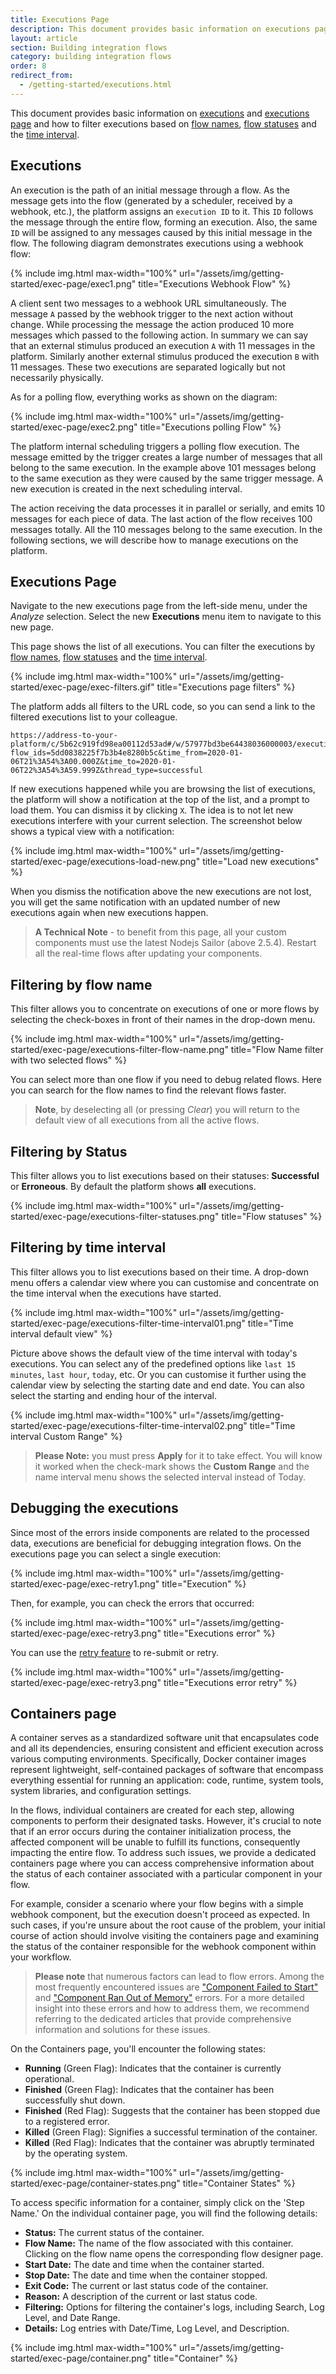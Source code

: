 ```yaml
---
title: Executions Page
description: This document provides basic information on executions page and how to filter executions based on flow names, flow statuses and the time interval.
layout: article
section: Building integration flows
category: building integration flows
order: 8
redirect_from:
  - /getting-started/executions.html
---
```


This document provides basic information on [executions](#executions) and
[executions page](#executions-page) and how to filter executions based on
[flow names](#filtering-by-flow-name), [flow statuses](#filtering-by-status)
and the [time interval](#filtering-by-time-interval).

## Executions

An execution is the path of an initial message through a flow. As the message
gets into the flow (generated by a scheduler, received by a webhook, etc.), the platform
assigns an `execution ID` to it. This `ID` follows the message through the entire flow,
forming an execution. Also, the same `ID` will be assigned to any messages caused
by this initial message in the flow. The following diagram demonstrates executions
using a webhook flow:

{% include img.html max-width="100%" url="/assets/img/getting-started/exec-page/exec1.png" title="Executions Webhook Flow" %}

A client sent two messages to a webhook URL simultaneously. The message `A`
passed by the webhook trigger to the next action without change. While processing the
message the action produced 10 more messages which passed to the following
action. In summary we can say that an external stimulus produced an execution `A`
with 11 messages in the platform. Similarly another external stimulus
produced the execution `B` with 11 messages. These two executions are separated
logically but not necessarily physically.

As for a polling flow, everything works as shown on the diagram:

{% include img.html max-width="100%" url="/assets/img/getting-started/exec-page/exec2.png" title="Executions polling Flow" %}

The platform internal scheduling triggers a polling flow execution. The message
emitted by the trigger creates a large number of messages that all belong to the same
execution. In the example above 101 messages belong to the same execution as they
were caused by the same trigger message. A new execution is created in the
next scheduling interval.

The action receiving the data processes it in parallel or serially, and emits
10 messages for each piece of data. The last action of the flow receives 100
messages totally. All the 110 messages belong to the same execution. In the following sections, we will describe how to manage executions on the platform.

## Executions Page

Navigate to the new executions page from the left-side menu, under the *Analyze* selection.
Select the new **Executions** menu item to navigate to this new page.

This page shows the list of all executions. You can filter the executions
by [flow names](#filtering-by-flow-name), [flow statuses](#filtering-by-status)
and the [time interval](#filtering-by-time-interval).

{% include img.html max-width="100%" url="/assets/img/getting-started/exec-page/exec-filters.gif" title="Executions page filters" %}

The platform adds all filters to the URL code, so you can send a link to the filtered
executions list to your colleague.

```
https://address-to-your-platform/c/5b62c919fd98ea00112d53ad#/w/57977bd3be64438036000003/executions?flow_ids=5dd0838225f7b3b4e8280b5c&time_from=2020-01-06T21%3A54%3A00.000Z&time_to=2020-01-06T22%3A54%3A59.999Z&thread_type=successful
```

If new executions happened while you are browsing the list of executions, the platform
will show a notification at the top of the list, and a prompt to load them. You can dismiss
it by clicking `X`. The idea is to not let new executions interfere with
your current selection. The screenshot below shows a typical view with a notification:

{% include img.html max-width="100%" url="/assets/img/getting-started/exec-page/executions-load-new.png" title="Load new executions" %}

When you dismiss the notification above the new executions are not lost, you will
get the same notification with an updated number of new executions again when new
executions happen.

> **A Technical Note** - to benefit from this page, all your custom components
> must use the latest Nodejs Sailor (above 2.5.4). Restart all the
> real-time flows after updating your components.

## Filtering by flow name

This filter allows you to concentrate on executions of one or more flows by selecting
the check-boxes in front of their names in the drop-down menu.

{% include img.html max-width="100%" url="/assets/img/getting-started/exec-page/executions-filter-flow-name.png" title="Flow Name filter with two selected flows" %}

You can select more than one flow if you need to debug related flows.
Here you can search for the flow names to find the relevant flows faster.

> **Note**, by deselecting all (or pressing *Clear*) you will return to the default
> view of all executions from all the active flows.

## Filtering by Status

This filter allows you to list executions based on their statuses:
**Successful** or **Erroneous**. By default the platform shows **all** executions.

{% include img.html max-width="100%" url="/assets/img/getting-started/exec-page/executions-filter-statuses.png" title="Flow statuses" %}

## Filtering by time interval

This filter allows you to list executions based on their time. A drop-down menu
offers a calendar view where you can customise and concentrate on the time interval
when the executions have started.

{% include img.html max-width="100%" url="/assets/img/getting-started/exec-page/executions-filter-time-interval01.png" title="Time interval default view" %}

Picture above shows the default view of the time interval with today's executions.
You can select any of the predefined options like `last 15 minutes`, `last hour`,
`today`, etc. Or you can customise it further using the calendar view by selecting
the starting date and end date. You can also select the starting and ending hour
of the interval.

{% include img.html max-width="100%" url="/assets/img/getting-started/exec-page/executions-filter-time-interval02.png" title="Time interval Custom Range" %}

> **Please Note:** you must press **Apply** for it to take effect. You will know it worked
> when the check-mark shows the **Custom Range** and the name interval menu shows
> the selected interval instead of Today.

## Debugging the executions

Since most of the errors inside components are related to the processed data, executions
are beneficial for debugging integration flows. On the executions page you can
select a single execution:

{% include img.html max-width="100%" url="/assets/img/getting-started/exec-page/exec-retry1.png" title="Execution" %}

Then, for example, you can check the errors that occurred:

{% include img.html max-width="100%" url="/assets/img/getting-started/exec-page/exec-retry3.png" title="Executions error" %}

You can use the [retry feature](/developers/error-retry) to re-submit or retry.

{% include img.html max-width="100%" url="/assets/img/getting-started/exec-page/exec-retry3.png" title="Executions error retry" %}

## Containers page

A container serves as a standardized software unit that encapsulates code and all its dependencies, ensuring consistent and efficient execution across various computing environments. Specifically, Docker container images represent lightweight, self-contained packages of software that encompass everything essential for running an application: code, runtime, system tools, system libraries, and configuration settings.

In the flows, individual containers are created for each step, allowing components to perform their designated tasks. However, it's crucial to note that if an error occurs during the container initialization process, the affected component will be unable to fulfill its functions, consequently impacting the entire flow. To address such issues, we provide a dedicated containers page where you can access comprehensive information about the status of each container associated with a particular component in your flow.

For example, consider a scenario where your flow begins with a simple webhook component, but the execution doesn't proceed as expected. In such cases, if you're unsure about the root cause of the problem, your initial course of action should involve visiting the containers page and examining the status of the container responsible for the webhook component within your workflow.

>**Please note** that numerous factors can lead to flow errors. Among the most frequently encountered issues are ["Component Failed to Start"](/guides/platform-behavior#component-failed-to-start) and ["Component Ran Out of Memory"](/guides/platform-behavior#component-run-out-of-memory) errors.  For a more detailed insight into these errors and how to address them, we recommend referring to the dedicated articles that provide comprehensive information and solutions for these issues.

On the Containers page, you'll encounter the following states:

* **Running** (Green Flag): Indicates that the container is currently operational.
* **Finished** (Green Flag): Indicates that the container has been successfully shut down.
* **Finished** (Red Flag): Suggests that the container has been stopped due to a registered error.
* **Killed** (Green Flag): Signifies a successful termination of the container.
* **Killed** (Red Flag): Indicates that the container was abruptly terminated by the operating system.

{% include img.html max-width="100%" url="/assets/img/getting-started/exec-page/container-states.png" title="Container States" %}

To access specific information for a container, simply click on the 'Step Name.' On the individual container page, you will find the following details:

* **Status:** The current status of the container.
* **Flow Name:** The name of the flow associated with this container. Clicking on the flow name opens the corresponding flow designer page.
* **Start Date:** The date and time when the container started.
* **Stop Date:** The date and time when the container stopped.
* **Exit Code:** The current or last status code of the container.
* **Reason:** A description of the current or last status code.
* **Filtering:** Options for filtering the container's logs, including Search, Log Level, and Date Range.
* **Details:** Log entries with Date/Time, Log Level, and Description.

{% include img.html max-width="100%" url="/assets/img/getting-started/exec-page/container.png" title="Container" %}
